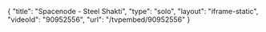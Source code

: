 {
    "title": "Spacenode - Steel Shakti",
    "type": "solo",
    "layout": "iframe-static",
    "videoId": "90952556",
    "url": "\/tvpembed\/90952556"
}
